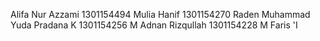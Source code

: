 Alifa Nur Azzami 1301154494
Mulia Hanif 1301154270
Raden Muhammad Yuda Pradana K 1301154256
M Adnan Rizqullah 1301154228
M Faris 'I
